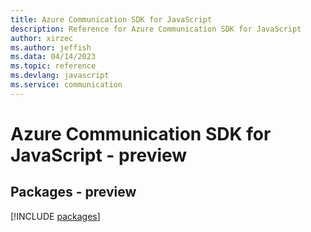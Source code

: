 ```yaml
---
title: Azure Communication SDK for JavaScript
description: Reference for Azure Communication SDK for JavaScript
author: xirzec
ms.author: jeffish
ms.data: 04/14/2023
ms.topic: reference
ms.devlang: javascript
ms.service: communication
---
```

# Azure Communication SDK for JavaScript - preview
## Packages - preview
[!INCLUDE [packages](communication-index.md)]